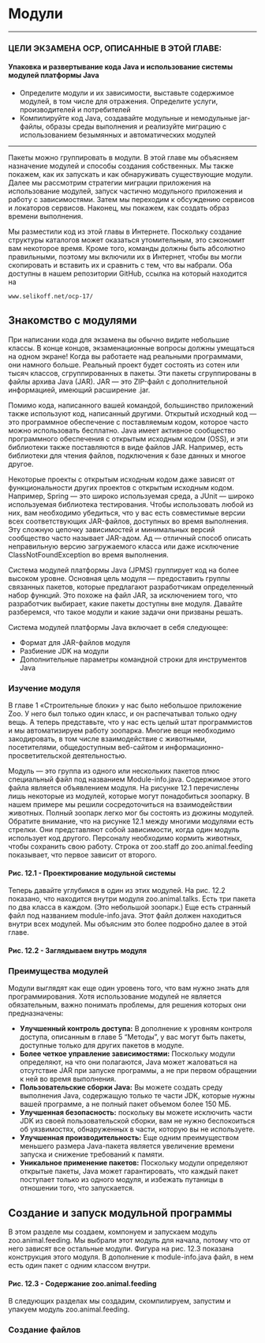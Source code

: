 # Модули

---

### ЦЕЛИ ЭКЗАМЕНА OCP, ОПИСАННЫЕ В ЭТОЙ ГЛАВЕ:

#### Упаковка и развертывание кода Java и использование системы модулей платформы Java

+ Определите модули и их зависимости, выставьте содержимое модулей, в том числе для отражения. Определите услуги, 
производителей и потребителей
+ Компилируйте код Java, создавайте модульные и немодульные jar-файлы, образы среды выполнения и реализуйте миграцию с 
использованием безымянных и автоматических модулей

---

Пакеты можно группировать в модули. В этой главе мы объясняем назначение модулей и способы создания собственных. Мы 
также покажем, как их запускать и как обнаруживать существующие модули. Далее мы рассмотрим стратегии миграции 
приложения на использование модулей, запуск частично модульного приложения и работу с зависимостями. Затем мы переходим 
к обсуждению сервисов и локаторов сервисов. Наконец, мы покажем, как создать образ времени выполнения.

Мы разместили код из этой главы в Интернете. Поскольку создание структуры каталогов может оказаться утомительным, это 
сэкономит вам некоторое время. Кроме того, команды должны быть абсолютно правильными, поэтому мы включили их в Интернет, 
чтобы вы могли скопировать и вставить их и сравнить с тем, что вы набрали. Оба доступны в нашем репозитории GitHub, 
ссылка на который находится на 

```
www.selikoff.net/ocp-17/
```

## Знакомство с модулями

При написании кода для экзамена вы обычно видите небольшие классы. В конце концов, экзаменационные вопросы должны 
умещаться на одном экране! Когда вы работаете над реальными программами, они намного больше. Реальный проект будет 
состоять из сотен или тысяч классов, сгруппированных в пакеты. Эти пакеты сгруппированы в файлы архива Java (JAR). 
JAR — это ZIP-файл с дополнительной информацией, имеющий расширение .jar.

Помимо кода, написанного вашей командой, большинство приложений также используют код, написанный другими. Открытый 
исходный код — это программное обеспечение с поставляемым кодом, которое часто можно использовать бесплатно. Java имеет 
активное сообщество программного обеспечения с открытым исходным кодом (OSS), и эти библиотеки также поставляются в 
виде файлов JAR. Например, есть библиотеки для чтения файлов, подключения к базе данных и многое другое.

Некоторые проекты с открытым исходным кодом даже зависят от функциональности других проектов с открытым исходным кодом. 
Например, Spring — это широко используемая среда, а JUnit — широко используемая библиотека тестирования. Чтобы 
использовать любой из них, вам необходимо убедиться, что у вас есть совместимые версии всех соответствующих JAR-файлов, 
доступных во время выполнения. Эту сложную цепочку зависимостей и минимальных версий сообщество часто называет JAR-адом. 
Ад — отличный способ описать неправильную версию загружаемого класса или даже исключение ClassNotFoundException во 
время выполнения.

Система модулей платформы Java (JPMS) группирует код на более высоком уровне. Основная цель модуля — предоставить 
группы связанных пакетов, которые предлагают разработчикам определенный набор функций. Это похоже на файл JAR, за 
исключением того, что разработчик выбирает, какие пакеты доступны вне модуля. Давайте разберемся, что такое модули и 
какие задачи они призваны решать.

Система модулей платформы Java включает в себя следующее:

+ Формат для JAR-файлов модуля
+ Разбиение JDK на модули
+ Дополнительные параметры командной строки для инструментов Java


### Изучение модуля

В главе 1 «Строительные блоки» у нас было небольшое приложение Zoo. У него был только один класс, и он распечатывал 
только одну вещь. А теперь представьте, что у нас есть целый штат программистов и мы автоматизируем работу зоопарка. 
Многие вещи необходимо закодировать, в том числе взаимодействие с животными, посетителями, общедоступным веб-сайтом и 
информационно-просветительской деятельностью.

Модуль — это группа из одного или нескольких пакетов плюс специальный файл под названием Module-info.java. Содержимое 
этого файла является объявлением модуля. На рисунке 12.1 перечислены лишь некоторые из модулей, которые могут 
понадобиться зоопарку. В нашем примере мы решили сосредоточиться на взаимодействии животных. Полный зоопарк легко мог 
бы состоять из дюжины модулей. Обратите внимание, что на рисунке 12.1 между многими модулями есть стрелки. Они 
представляют собой зависимости, когда один модуль использует код другого. Персоналу необходимо кормить животных, чтобы 
сохранить свою работу. Строка от zoo.staff до zoo.animal.feeding показывает, что первое зависит от второго.

#### Рис. 12.1 - Проектирование модульной системы


Теперь давайте углубимся в один из этих модулей. На рис. 12.2 показано, что находится внутри модуля zoo.animal.talks. 
Есть три пакета по два класса в каждом. (Это небольшой зоопарк.) Еще есть странный файл под названием module-info.java. 
Этот файл должен находиться внутри всех модулей. Мы объясним это более подробно далее в этой главе.

#### Рис. 12.2 - Заглядываем внутрь модуля


### Преимущества модулей

Модули выглядят как еще один уровень того, что вам нужно знать для программирования. Хотя использование модулей не 
является обязательным, важно понимать проблемы, для решения которых они предназначены:

+ **Улучшенный контроль доступа:** В дополнение к уровням контроля доступа, описанным в главе 5 “Методы”, у вас могут 
быть пакеты, доступные только для других пакетов в модуле.
+ **Более четкое управление зависимостями:** Поскольку модули определяют, на что они полагаются, Java может жаловаться 
на отсутствие JAR при запуске программы, а не при первом обращении к ней во время выполнения.
+ **Пользовательские сборки Java:** Вы можете создать среду выполнения Java, содержащую только те части JDK, которые 
нужны вашей программе, а не полный пакет объемом более 150 МБ.
+ **Улучшенная безопасность:** поскольку вы можете исключить части JDK из своей пользовательской сборки, вам не нужно 
беспокоиться об уязвимостях, обнаруженных в части, которую вы не используете.
+ **Улучшенная производительность:** Еще одним преимуществом меньшего размера Java-пакета является увеличение времени 
запуска и снижение требований к памяти.
+ **Уникальное применение пакетов:** Поскольку модули определяют открытые пакеты, Java может гарантировать, что каждый 
пакет поступает только из одного модуля, и избежать путаницы в отношении того, что запускается.


## Создание и запуск модульной программы

В этом разделе мы создаем, компонуем и запускаем модуль zoo.animal.feeding. Мы выбрали этот модуль для начала, потому 
что от него зависят все остальные модули. Фигура на рис. 12.3 показана конструкция этого модуля. В дополнение к 
module-info.java файл, в нем есть один пакет с одним классом внутри.

#### Рис. 12.3 - Содержание zoo.animal.feeding



В следующих разделах мы создадим, скомпилируем, запустим и упакуем модуль zoo.animal.feeding.

### Создание файлов

